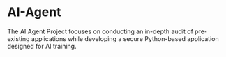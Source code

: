 # AI-Agent
The AI Agent Project focuses on conducting an in-depth audit of pre-existing applications while developing a secure Python-based application designed for AI training.

